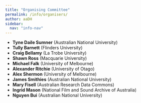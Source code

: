 ```yaml
---
title: "Organising Committee"
permalink: /info/organisers/
author: aaDH
sidebar:
  nav: "info-nav"
---
```


* **Tyne Daile Sumner** (Australian National University)
* **Tully Barnett** (Flinders University)
* **Craig Bellamy** (La Trobe University)
* **Shawn Ross** (Macquarie University)
* **Michael Falk** (University of Melbourne)
* **Alexander Ritchie** (University of Otago)
* **Alex Shermon** (University of Melbourne)
* **James Smithies** (Australian National University)
* **Mary Fisell** (Australian Research Data Commons)
* **Ingrid Mason** (National Film and Sound Archive of Australia)
* **Nguyen Bui** (Australian National University)
